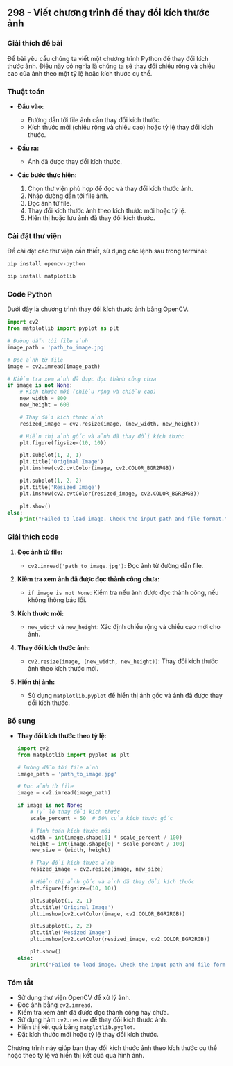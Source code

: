 ## 298 - Viết chương trình để thay đổi kích thước ảnh

### Giải thích đề bài

Đề bài yêu cầu chúng ta viết một chương trình Python để thay đổi kích thước ảnh. Điều này có nghĩa là chúng ta sẽ thay đổi chiều rộng và chiều cao của ảnh theo một tỷ lệ hoặc kích thước cụ thể.

### Thuật toán

- **Đầu vào:**
  - Đường dẫn tới file ảnh cần thay đổi kích thước.
  - Kích thước mới (chiều rộng và chiều cao) hoặc tỷ lệ thay đổi kích thước.

- **Đầu ra:**
  - Ảnh đã được thay đổi kích thước.

- **Các bước thực hiện:**
  1. Chọn thư viện phù hợp để đọc và thay đổi kích thước ảnh.
  2. Nhập đường dẫn tới file ảnh.
  3. Đọc ảnh từ file.
  4. Thay đổi kích thước ảnh theo kích thước mới hoặc tỷ lệ.
  5. Hiển thị hoặc lưu ảnh đã thay đổi kích thước.

### Cài đặt thư viện

Để cài đặt các thư viện cần thiết, sử dụng các lệnh sau trong terminal:

```bash
pip install opencv-python

pip install matplotlib
```

### Code Python

Dưới đây là chương trình thay đổi kích thước ảnh bằng OpenCV.

```python
import cv2
from matplotlib import pyplot as plt

# Đường dẫn tới file ảnh
image_path = 'path_to_image.jpg'

# Đọc ảnh từ file
image = cv2.imread(image_path)

# Kiểm tra xem ảnh đã được đọc thành công chưa
if image is not None:
    # Kích thước mới (chiều rộng và chiều cao)
    new_width = 800
    new_height = 600

    # Thay đổi kích thước ảnh
    resized_image = cv2.resize(image, (new_width, new_height))

    # Hiển thị ảnh gốc và ảnh đã thay đổi kích thước
    plt.figure(figsize=(10, 10))

    plt.subplot(1, 2, 1)
    plt.title('Original Image')
    plt.imshow(cv2.cvtColor(image, cv2.COLOR_BGR2RGB))

    plt.subplot(1, 2, 2)
    plt.title('Resized Image')
    plt.imshow(cv2.cvtColor(resized_image, cv2.COLOR_BGR2RGB))

    plt.show()
else:
    print("Failed to load image. Check the input path and file format.")
```

### Giải thích code

1. **Đọc ảnh từ file:**
   - `cv2.imread('path_to_image.jpg')`: Đọc ảnh từ đường dẫn file.

2. **Kiểm tra xem ảnh đã được đọc thành công chưa:**
   - `if image is not None`: Kiểm tra nếu ảnh được đọc thành công, nếu không thông báo lỗi.

3. **Kích thước mới:**
   - `new_width` và `new_height`: Xác định chiều rộng và chiều cao mới cho ảnh.

4. **Thay đổi kích thước ảnh:**
   - `cv2.resize(image, (new_width, new_height))`: Thay đổi kích thước ảnh theo kích thước mới.

5. **Hiển thị ảnh:**
   - Sử dụng `matplotlib.pyplot` để hiển thị ảnh gốc và ảnh đã được thay đổi kích thước.

### Bổ sung

- **Thay đổi kích thước theo tỷ lệ:**

  ```python
  import cv2
  from matplotlib import pyplot as plt

  # Đường dẫn tới file ảnh
  image_path = 'path_to_image.jpg'

  # Đọc ảnh từ file
  image = cv2.imread(image_path)

  if image is not None:
      # Tỷ lệ thay đổi kích thước
      scale_percent = 50  # 50% của kích thước gốc

      # Tính toán kích thước mới
      width = int(image.shape[1] * scale_percent / 100)
      height = int(image.shape[0] * scale_percent / 100)
      new_size = (width, height)

      # Thay đổi kích thước ảnh
      resized_image = cv2.resize(image, new_size)

      # Hiển thị ảnh gốc và ảnh đã thay đổi kích thước
      plt.figure(figsize=(10, 10))

      plt.subplot(1, 2, 1)
      plt.title('Original Image')
      plt.imshow(cv2.cvtColor(image, cv2.COLOR_BGR2RGB))

      plt.subplot(1, 2, 2)
      plt.title('Resized Image')
      plt.imshow(cv2.cvtColor(resized_image, cv2.COLOR_BGR2RGB))

      plt.show()
  else:
      print("Failed to load image. Check the input path and file format.")
  ```

### Tóm tắt

- Sử dụng thư viện OpenCV để xử lý ảnh.
- Đọc ảnh bằng `cv2.imread`.
- Kiểm tra xem ảnh đã được đọc thành công hay chưa.
- Sử dụng hàm `cv2.resize` để thay đổi kích thước ảnh.
- Hiển thị kết quả bằng `matplotlib.pyplot`.
- Đặt kích thước mới hoặc tỷ lệ thay đổi kích thước.

Chương trình này giúp bạn thay đổi kích thước ảnh theo kích thước cụ thể hoặc theo tỷ lệ và hiển thị kết quả qua hình ảnh.